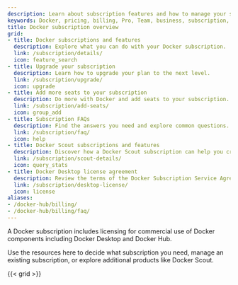 ```yaml
---
description: Learn about subscription features and how to manage your subscription
keywords: Docker, pricing, billing, Pro, Team, business, subscription, tier, plan
title: Docker subscription overview
grid:
- title: Docker subscriptions and features
  description: Explore what you can do with your Docker subscription.
  link: /subscription/details/
  icon: feature_search
- title: Upgrade your subscription
  description: Learn how to upgrade your plan to the next level.
  link: /subscription/upgrade/
  icon: upgrade
- title: Add more seats to your subscription
  description: Do more with Docker and add seats to your subscription.
  link: /subscription/add-seats/
  icon: group_add
- title: Subscription FAQs
  description: Find the answers you need and explore common questions.
  link: /subscription/faq/
  icon: help
- title: Docker Scout subscriptions and features
  description: Discover how a Docker Scout subscription can help you create a more secure supply chain.
  link: /subscription/scout-details/
  icon: query_stats
- title: Docker Desktop license agreement
  description: Review the terms of the Docker Subscription Service Agreement.
  link: /subscription/desktop-license/
  icon: license
aliases:
- /docker-hub/billing/
- /docker-hub/billing/faq/
---
```


A Docker subscription includes licensing for commercial use of Docker components including Docker Desktop and Docker Hub.

Use the resources here to decide what subscription you need, manage an existing subscription, or explore additional products like Docker Scout.

{{< grid >}}

